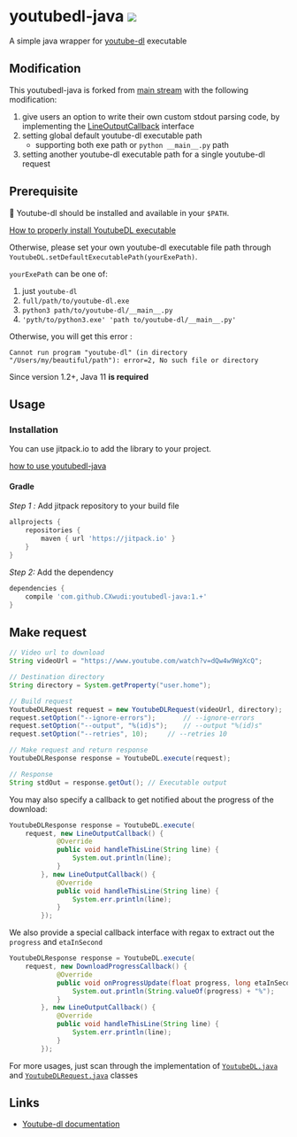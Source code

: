 # youtubedl-java [![](https://jitpack.io/v/CXwudi/youtubedl-java.svg)](https://jitpack.io/#CXwudi/youtubedl-java)

A simple java wrapper for [youtube-dl](https://github.com/rg3/youtube-dl) executable

## Modification
This youtubedl-java is forked from [main stream](https://github.com/sapher/youtubedl-java) 
with the following modification: 

1. give users an option to write their own custom stdout parsing code, by implementing the
[LineOutputCallback](src\main\java\com\sapher\youtubedl\callback\LineOutputCallback.java) interface
2. setting global default youtube-dl executable path
    - supporting both exe path or `python __main__.py` path
3. setting another youtube-dl executable path for a single youtube-dl request

## Prerequisite

🚨 Youtube-dl should be installed and available in your `$PATH`.

[How to properly install YoutubeDL executable](https://rg3.github.io/youtube-dl/download.html)

Otherwise, please set your own youtube-dl executable file path through `YoutubeDL.setDefaultExecutablePath(yourExePath)`.

`yourExePath` can be one of:

1. just `youtube-dl`
2. `full/path/to/youtube-dl.exe`
3. `python3 path/to/youtube-dl/__main__.py`
4. `'pyth/to/python3.exe' 'path to/youtube-dl/__main__.py'`

Otherwise, you will get this error :

`Cannot run program "youtube-dl" (in directory "/Users/my/beautiful/path"): error=2, No such file or directory`

Since version 1.2+, Java 11 **is required**

## Usage

### Installation

You can use jitpack.io to add the library to your project.

[how to use youtubedl-java](https://jitpack.io/#CXwudi/youtubedl-java)

#### Gradle

*Step 1 :* Add jitpack repository to your build file

```gradle
allprojects {
    repositories {
        maven { url 'https://jitpack.io' }
    }
}
```

*Step 2:* Add the dependency

```gradle
dependencies {
    compile 'com.github.CXwudi:youtubedl-java:1.+'
}
```

## Make request

```java
// Video url to download
String videoUrl = "https://www.youtube.com/watch?v=dQw4w9WgXcQ";

// Destination directory
String directory = System.getProperty("user.home");

// Build request
YoutubeDLRequest request = new YoutubeDLRequest(videoUrl, directory);
request.setOption("--ignore-errors");		// --ignore-errors
request.setOption("--output", "%(id)s");	// --output "%(id)s"
request.setOption("--retries", 10);		// --retries 10

// Make request and return response
YoutubeDLResponse response = YoutubeDL.execute(request);

// Response
String stdOut = response.getOut(); // Executable output
```

You may also specify a callback to get notified about the progress of the download:

```java
YoutubeDLResponse response = YoutubeDL.execute(
    request, new LineOutputCallback() {
            @Override
            public void handleThisLine(String line) {
                System.out.println(line);
            }
        }, new LineOutputCallback() {
            @Override
            public void handleThisLine(String line) {
                System.err.println(line);
            }
        });
```

We also provide a special callback interface with regax to extract out the `progress` and `etaInSecond`

```java
YoutubeDLResponse response = YoutubeDL.execute(
    request, new DownloadProgressCallback() {
            @Override
            public void onProgressUpdate(float progress, long etaInSeconds) {
                System.out.println(String.valueOf(progress) + "%");
            }
        }, new LineOutputCallback() {
            @Override
            public void handleThisLine(String line) {
                System.err.println(line);
            }
        });
```

For more usages, just scan through the implementation of 
[`YoutubeDL.java`](src/main/java/com/sapher/youtubedl/YoutubeDL.java) and 
[`YoutubeDLRequest.java`](src/main/java/com/sapher/youtubedl/YoutubeDLRequest.java) classes

## Links

* [Youtube-dl documentation](https://github.com/sapher/youtubedl-java)
